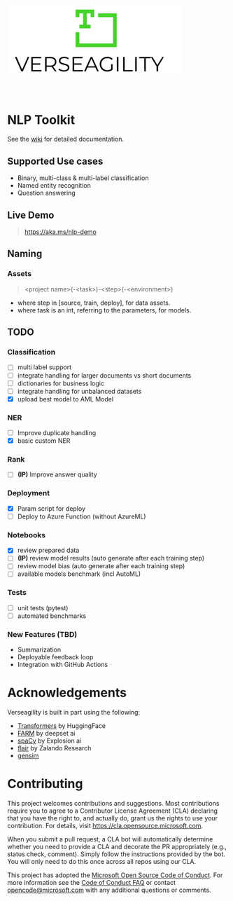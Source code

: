 <img src="demo/logo.PNG" width="400" align="center"><br><br><br><br>

# NLP Toolkit

See the [wiki](https://dev.azure.com/DAISolutions/KnowledgeMining/_wiki/wikis) for detailed documentation.

## Supported Use cases
- Binary, multi-class & multi-label classification
- Named entity recognition
- Question answering

## Live Demo
> https://aka.ms/nlp-demo

## Naming
### Assets
> \<project name\>(-\<task\>)-\<step\>(-\<environment\>)
- where step in [source, train, deploy], for data assets.
- where task is an int, referring to the parameters, for models.

## TODO
### Classification
- [ ] multi label support
- [ ] integrate handling for larger documents vs short documents
- [ ] dictionaries for business logic
- [ ] integrate handling for unbalanced datasets
- [x] upload best model to AML Model
### NER
- [ ] Improve duplicate handling
- [x] basic custom NER
### Rank
- [ ] **(IP)** Improve answer quality
### Deployment
- [x] Param script for deploy
- [ ] Deploy to Azure Function (without AzureML)
### Notebooks
- [x] review prepared data
- [ ] **(IP)** review model results (auto generate after each training step)
- [ ] review model bias (auto generate after each training step)
- [ ] available models benchmark (incl AutoML)
### Tests
- [ ] unit tests (pytest)
- [ ] automated benchmarks
### New Features (TBD)
- Summarization
- Deployable feedback loop
- Integration with GitHub Actions

# Acknowledgements
Verseagility is built in part using the following:
- [Transformers](https://github.com/huggingface/pytorch-transformers) by HuggingFace
- [FARM](https://github.com/deepset-ai/FARM/) by deepset ai
- [spaCy](https://github.com/explosion/spaCy/) by Explosion ai
- [flair](https://github.com/flairNLP/flair/) by Zalando Research
- [gensim](https://radimrehurek.com/gensim/)

# Contributing
This project welcomes contributions and suggestions.  Most contributions require you to agree to a
Contributor License Agreement (CLA) declaring that you have the right to, and actually do, grant us
the rights to use your contribution. For details, visit https://cla.opensource.microsoft.com.

When you submit a pull request, a CLA bot will automatically determine whether you need to provide
a CLA and decorate the PR appropriately (e.g., status check, comment). Simply follow the instructions
provided by the bot. You will only need to do this once across all repos using our CLA.

This project has adopted the [Microsoft Open Source Code of Conduct](https://opensource.microsoft.com/codeofconduct/).
For more information see the [Code of Conduct FAQ](https://opensource.microsoft.com/codeofconduct/faq/) or
contact [opencode@microsoft.com](mailto:opencode@microsoft.com) with any additional questions or comments.

